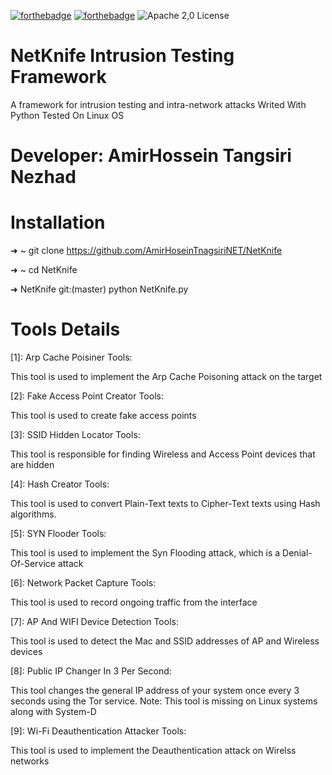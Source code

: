 [![forthebadge](https://forthebadge.com/images/badges/made-with-python.svg)](https://forthebadge.com)
[![forthebadge](https://forthebadge.com/images/badges/built-with-love.svg)](https://forthebadge.com)
![Apache 2,0 License](https://img.shields.io/badge/license-Apache%202.0-blue)
# NetKnife Intrusion Testing Framework
A framework for intrusion testing and intra-network attacks
Writed With Python 
Tested On Linux OS 
# Developer: AmirHossein Tangsiri Nezhad

# Installation
➜  ~ git clone https://github.com/AmirHoseinTnagsiriNET/NetKnife 

➜  ~ cd NetKnife 

➜  NetKnife git:(master) python NetKnife.py 

# Tools Details 

[1]: Arp Cache Poisiner Tools:

This tool is used to implement the Arp Cache Poisoning attack on the target

[2]: Fake Access Point Creator Tools:

This tool is used to create fake access points

[3]: SSID Hidden Locator Tools:

This tool is responsible for finding Wireless and Access Point devices that are hidden

[4]: Hash Creator Tools:

This tool is used to convert Plain-Text texts to Cipher-Text texts using Hash algorithms.

[5]: SYN Flooder Tools:

This tool is used to implement the Syn Flooding attack, which is a Denial-Of-Service attack

[6]: Network Packet Capture Tools:

This tool is used to record ongoing traffic from the interface

[7]: AP And WIFI Device Detection Tools:

This tool is used to detect the Mac and SSID addresses of AP and Wireless devices

[8]: Public IP Changer In 3 Per Second:

This tool changes the general IP address of your system once every 3 seconds using the Tor service.
Note: This tool is missing on Linux systems along with System-D

[9]: Wi-Fi Deauthentication Attacker Tools:

This tool is used to implement the Deauthentication attack on Wirelss networks
